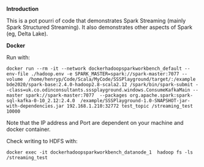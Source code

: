 
__Introduction__

This is a pot pourri of code that demonstrates Spark Streaming (mainly Spark Structured Streaming).
It also demonstrates other aspects of Spark (eg, Delta Lake).

__Docker__

Run with:

`docker run --rm -it --network dockerhadoopsparkworkbench_default --env-file ./hadoop.env -e SPARK_MASTER=spark://spark-master:7077 --volume  /home/henryp/Code/Scala/MyCode/SSSPlayground/target/:/example bde2020/spark-base:2.4.0-hadoop2.8-scala2.12 /spark/bin/spark-submit --class=uk.co.odinconsultants.sssplayground.windows.ConsumeKafkaMain --master spark://spark-master:7077  --packages org.apache.spark:spark-sql-kafka-0-10_2.12:2.4.0  /example/SSSPlayground-1.0-SNAPSHOT-jar-with-dependencies.jar 192.168.1.210:32772 test_topic /streaming_test 10000`

Note that the IP address and Port are dependent on your machine and docker container.

Check writing to HDFS with:

`docker exec -it dockerhadoopsparkworkbench_datanode_1  hadoop fs -ls /streaming_test`

